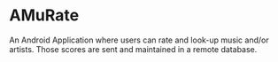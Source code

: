 AMuRate
=======

An Android Application where users can rate and look-up music and/or artists. Those scores are sent and maintained in a remote database.